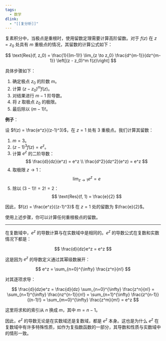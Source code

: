 ```yaml
---
tags:
  - 数学
dlink:
  - "[[复分析]]"
---
```

复素积分中，当极点是重根时，使用留数定理需要计算高阶留数。对于 $f(z)$ 在 $z = z_0$ 处具有 $m$ 重极点的情况，其留数的计算公式如下：

$$
\text{Res}(f, z_0) = \frac{1}{(m-1)!} \lim_{z \to z_0} \frac{d^{m-1}}{dz^{m-1}} \left[(z - z_0)^m f(z)\right]
$$

具体步骤如下：

1. 确定极点 $z_0$ 的阶数 $m$。
2. 计算 $(z - z_0)^m f(z)$。
3. 对结果进行 $m-1$ 阶导数。
4. 将 $z$ 取极点 $z_0$ 的极限。
5. 最后除以 $(m-1)!$。

**例子**：

设 $f(z) = \frac{e^z}{(z-1)^3}$，在 $z = 1$ 处有 3 重极点。我们计算其留数：

1. $m = 3$。
2. $(z - 1)^3 f(z) = e^z$。
3. 计算 $e^z$ 的二阶导数：
    $$
    \frac{d}{dz}(e^z) = e^z \\
    \frac{d^2}{dz^2}(e^z) = e^z
    $$
4. 取极限 $z \to 1$：
    $$
    \lim_{z \to 1} e^z = e
    $$
5. 除以 $(3-1)! = 2! = 2$：
    $$
    \text{Res}(f, 1) = \frac{e}{2}
    $$

因此，$f(z) = \frac{e^z}{(z-1)^3}$ 在 $z = 1$ 处的留数为 $\frac{e}{2}$。

使用上述步骤，你可以计算任何重根极点的留数。

---


在复数域中，$e^z$ 的导数计算与在实数域中是相同的。$e^z$ 的导数公式在复数和实数情况下都是：

$$
\frac{d}{dz}e^z = e^z
$$

这是因为 $e^z$ 的导数定义通过其幂级数展开：

$$
e^z = \sum_{n=0}^{\infty} \frac{z^n}{n!}
$$

对其逐项求导：

$$
\frac{d}{dz}e^z = \frac{d}{dz} \sum_{n=0}^{\infty} \frac{z^n}{n!} = \sum_{n=1}^{\infty} \frac{nz^{n-1}}{n!} = \sum_{n=1}^{\infty} \frac{z^{n-1}}{(n-1)!} = \sum_{m=0}^{\infty} \frac{z^m}{m!} = e^z
$$

这里将求和的索引从 $n$ 换成 $m$，其中 $m = n-1$。

因此，$e^z$ 的导数无论是在实数域还是复数域，都是 $e^z$ 本身。这也是为什么 $e^z$ 在复数域中有许多特殊性质，如作为复指数函数的一部分，其导数和性质与实数域中的情形一致。